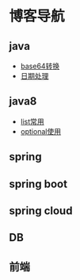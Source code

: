 # 博客导航
## java
- [base64转换](https://github.com/yangzhenlong/yangzhenlong.github.io/blob/master/md/java/base64.md)
- [日期处理](https://github.com/yangzhenlong/yangzhenlong.github.io/blob/master/md/java/date.md)
## java8
- [list常用](https://github.com/yangzhenlong/yangzhenlong.github.io/blob/master/md/java8/java8_list.md)
- [optional使用](https://github.com/yangzhenlong/yangzhenlong.github.io/blob/master/md/java8/java8_optional.md)
## spring
## spring boot
## spring cloud
## DB
## 前端
